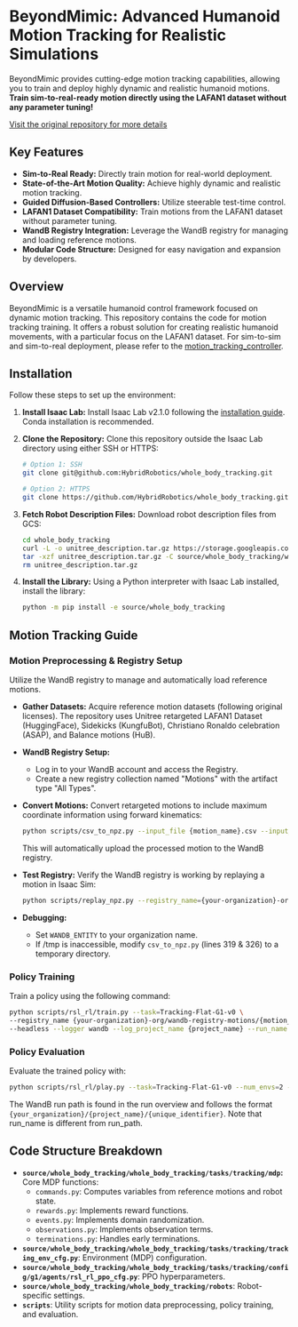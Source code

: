 # BeyondMimic: Advanced Humanoid Motion Tracking for Realistic Simulations

BeyondMimic provides cutting-edge motion tracking capabilities, allowing you to train and deploy highly dynamic and realistic humanoid motions. **Train sim-to-real-ready motion directly using the LAFAN1 dataset without any parameter tuning!**

[Visit the original repository for more details](https://github.com/HybridRobotics/whole_body_tracking)

## Key Features

*   **Sim-to-Real Ready:** Directly train motion for real-world deployment.
*   **State-of-the-Art Motion Quality:** Achieve highly dynamic and realistic motion tracking.
*   **Guided Diffusion-Based Controllers:** Utilize steerable test-time control.
*   **LAFAN1 Dataset Compatibility:** Train motions from the LAFAN1 dataset without parameter tuning.
*   **WandB Registry Integration:** Leverage the WandB registry for managing and loading reference motions.
*   **Modular Code Structure:** Designed for easy navigation and expansion by developers.

## Overview

BeyondMimic is a versatile humanoid control framework focused on dynamic motion tracking. This repository contains the code for motion tracking training. It offers a robust solution for creating realistic humanoid movements, with a particular focus on the LAFAN1 dataset.  For sim-to-sim and sim-to-real deployment, please refer to the [motion_tracking_controller](https://github.com/HybridRobotics/motion_tracking_controller).

## Installation

Follow these steps to set up the environment:

1.  **Install Isaac Lab:** Install Isaac Lab v2.1.0 following the [installation guide](https://isaac-sim.github.io/IsaacLab/main/source/setup/installation/index.html). Conda installation is recommended.
2.  **Clone the Repository:** Clone this repository outside the Isaac Lab directory using either SSH or HTTPS:

    ```bash
    # Option 1: SSH
    git clone git@github.com:HybridRobotics/whole_body_tracking.git

    # Option 2: HTTPS
    git clone https://github.com/HybridRobotics/whole_body_tracking.git
    ```
3.  **Fetch Robot Description Files:** Download robot description files from GCS:

    ```bash
    cd whole_body_tracking
    curl -L -o unitree_description.tar.gz https://storage.googleapis.com/qiayuanl_robot_descriptions/unitree_description.tar.gz && \
    tar -xzf unitree_description.tar.gz -C source/whole_body_tracking/whole_body_tracking/assets/ && \
    rm unitree_description.tar.gz
    ```
4.  **Install the Library:** Using a Python interpreter with Isaac Lab installed, install the library:

    ```bash
    python -m pip install -e source/whole_body_tracking
    ```

## Motion Tracking Guide

### Motion Preprocessing & Registry Setup

Utilize the WandB registry to manage and automatically load reference motions.

*   **Gather Datasets:** Acquire reference motion datasets (following original licenses).  The repository uses Unitree retargeted LAFAN1 Dataset (HuggingFace), Sidekicks (KungfuBot), Christiano Ronaldo celebration (ASAP), and Balance motions (HuB).
*   **WandB Registry Setup:**
    *   Log in to your WandB account and access the Registry.
    *   Create a new registry collection named "Motions" with the artifact type "All Types".
*   **Convert Motions:** Convert retargeted motions to include maximum coordinate information using forward kinematics:

    ```bash
    python scripts/csv_to_npz.py --input_file {motion_name}.csv --input_fps 30 --output_name {motion_name} --headless
    ```

    This will automatically upload the processed motion to the WandB registry.
*   **Test Registry:** Verify the WandB registry is working by replaying a motion in Isaac Sim:

    ```bash
    python scripts/replay_npz.py --registry_name={your-organization}-org/wandb-registry-motions/{motion_name}
    ```
*   **Debugging:**
    *   Set `WANDB_ENTITY` to your organization name.
    *   If /tmp is inaccessible, modify `csv_to_npz.py` (lines 319 & 326) to a temporary directory.

### Policy Training

Train a policy using the following command:

```bash
python scripts/rsl_rl/train.py --task=Tracking-Flat-G1-v0 \
--registry_name {your-organization}-org/wandb-registry-motions/{motion_name} \
--headless --logger wandb --log_project_name {project_name} --run_name {run_name}
```

### Policy Evaluation

Evaluate the trained policy with:

```bash
python scripts/rsl_rl/play.py --task=Tracking-Flat-G1-v0 --num_envs=2 --wandb_path={wandb-run-path}
```

The WandB run path is found in the run overview and follows the format `{your_organization}/{project_name}/{unique_identifier}`. Note that run_name is different from run_path.

## Code Structure Breakdown

*   **`source/whole_body_tracking/whole_body_tracking/tasks/tracking/mdp`:** Core MDP functions:
    *   `commands.py`: Computes variables from reference motions and robot state.
    *   `rewards.py`: Implements reward functions.
    *   `events.py`: Implements domain randomization.
    *   `observations.py`: Implements observation terms.
    *   `terminations.py`: Handles early terminations.
*   **`source/whole_body_tracking/whole_body_tracking/tasks/tracking/tracking_env_cfg.py`**: Environment (MDP) configuration.
*   **`source/whole_body_tracking/whole_body_tracking/tasks/tracking/config/g1/agents/rsl_rl_ppo_cfg.py`**: PPO hyperparameters.
*   **`source/whole_body_tracking/whole_body_tracking/robots`**: Robot-specific settings.
*   **`scripts`**: Utility scripts for motion data preprocessing, policy training, and evaluation.